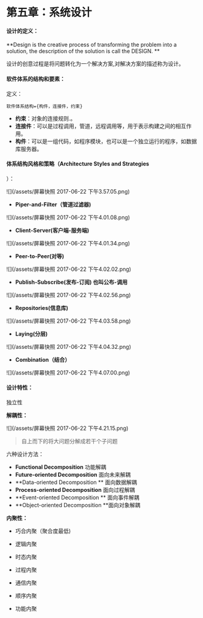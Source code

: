# 第五章：系统设计

#### 设计的定义：

**Design is the creative process of transforming the problem into a solution, the description of the solution is call the DESIGN.**

设计的创意过程是将问题转化为一个解决方案,对解决方案的描述称为设计。

#### 软件体系的结构和要素：

定义：

```
软件体系结构={构件，连接件，约束}
```

* **约束**：对象的连接规则.。
* **连接件**：可以是过程调用，管道，远程调用等，用于表示构建之间的相互作用。
* **构件**：可以是一组代码，如程序模块，也可以是一个独立运行的程序，如数据库服务器。

#### 体系结构风格和策略（Architecture Styles and Strategies）：

![](/assets/屏幕快照 2017-06-22 下午3.57.05.png)

* **Piper-and-Filter（管道过滤器\)**

![](/assets/屏幕快照 2017-06-22 下午4.01.08.png)

* **Client-Server\(客户端-服务端\)**

![](/assets/屏幕快照 2017-06-22 下午4.01.34.png)

* **Peer-to-Peer\(对等\)**

![](/assets/屏幕快照 2017-06-22 下午4.02.02.png)

* **Publish-Subscribe\(发布-订阅\) 也叫公布-调用**

![](/assets/屏幕快照 2017-06-22 下午4.02.56.png)

* **Repositories\(信息库\)**

![](/assets/屏幕快照 2017-06-22 下午4.03.58.png)

* **Laying\(分层\)**

![](/assets/屏幕快照 2017-06-22 下午4.04.32.png)

* **Combination（结合）**

![](/assets/屏幕快照 2017-06-22 下午4.07.00.png)

#### 设计特性：

独立性

**解耦性：**

![](/assets/屏幕快照 2017-06-22 下午4.21.15.png)

> 自上而下的将大问题分解成若干个子问题

六种设计方法：

* **Functional  Decomposition** 功能解耦
* **Future-oriented Decomposition** 面向未来解耦
* **Data-oriented Decomposition  ** 面向数据解耦
* **Process-oriented Decomposition**   面向过程解耦
* **Event-oriented Decomposition  ** 面向事件解耦
* **Object-oriented Decomposition   **面向对象解耦

**内聚性：**

* 巧合内聚（聚合度最低\)

* 逻辑内聚
* 时态内聚
* 过程内聚
* 通信内聚
* 顺序内聚
* 功能内聚





